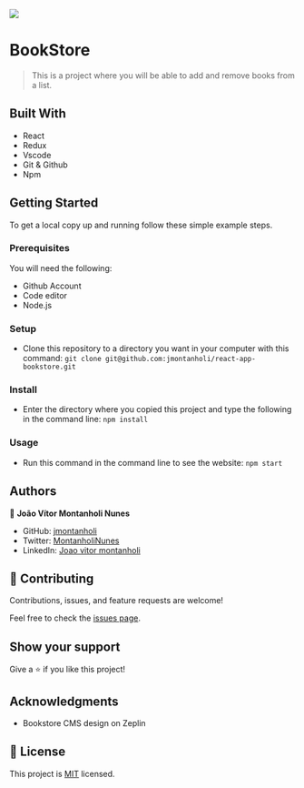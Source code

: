 ![](https://img.shields.io/badge/Microverse-blueviolet)

# BookStore

> This is a project where you will be able to add and remove books from a list.

## Built With

- React
- Redux
- Vscode
- Git & Github
- Npm
## Getting Started

To get a local copy up and running follow these simple example steps.

### Prerequisites

You will need the following:

- Github Account
- Code editor
- Node.js

### Setup

- Clone this repository to a directory you want in your computer with this command: ```git clone git@github.com:jmontanholi/react-app-bookstore.git```
### Install

- Enter the directory where you copied this project and type the following in the command line: ```npm install```
### Usage

- Run this command in the command line to see the website: ```npm start```

## Authors

👤 **João Vítor Montanholi Nunes**

- GitHub: [jmontanholi](https://github.com/jmontanholi)
- Twitter: [MontanholiNunes](https://twitter.com/MontanholiNunes)
- LinkedIn: [Joao vitor montanholi](https://www.linkedin.com/in/joaovitormontanholi/)

## 🤝 Contributing

Contributions, issues, and feature requests are welcome!

Feel free to check the [issues page](../../issues/).

## Show your support

Give a ⭐️ if you like this project!

## Acknowledgments

- Bookstore CMS design on Zeplin
## 📝 License

This project is [MIT](./MIT.md) licensed.
